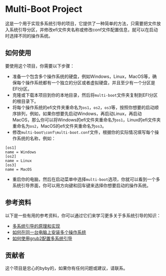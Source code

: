 # Multi-Boot Project

这是一个用于实现多系统引导的项目，它提供了一种简单的方法，只需要把文件放入系统引导分区，并修改efi文件夹名称或修改conf文件配置信息，就可以在启动时选择不同的操作系统。

## 如何使用

要使用这个项目，你需要以下步骤：

- 准备一个包含多个操作系统的硬盘，例如Windows，Linux，MacOS等，确保每个操作系统都有一个独立的分区或者虚拟硬盘，并且至少有一个分区是EFI分区。
- 克隆或下载本项目到你的本地目录，然后将`multi-boot`文件夹复制到EFI分区的根目录下。
- 将每个操作系统的efi文件夹重命名为`os1`，`os2`，`os3`等，按照你想要的启动顺序排列，例如，如果你想要先启动Windows，再启动Linux，再启动MacOS，那么你可以将Windows的efi文件夹重命名为`os1`，Linux的efi文件夹重命名为`os2`，MacOS的efi文件夹重命名为`os3`。
- 修改`multi-boot\conf\multi-boot.conf`文件，根据你的实际情况填写每个操作系统的名称，例如：

```
[os1]
name = Windows
[os2]
name = Linux
[os3]
name = MacOS
```

- 重启你的电脑，然后在启动菜单中选择`multi-boot`选项，你就可以看到一个多系统引导界面，你可以用方向键和回车键来选择你想要启动的操作系统。

## 参考资料

以下是一些有用的参考资料，你可以通过它们来学习更多关于多系统引导的知识：

- [多系统引导的原理和实现](https://www.cnblogs.com/zhengyun_ustc/p/multiboot.html)
- [如何在同一台电脑上安装多个操作系统](https://www.howtogeek.com/187789/dual-booting-explained-how-you-can-have-multiple-operating-systems-on-your-computer/)
- [如何使用grub2配置多系统引导](https://www.linux.com/training-tutorials/how-configure-grub2-multiple-operating-systems/)

## 贡献者

这个项目是忠心的byby的，如果你有任何问题或建议，请联系。
